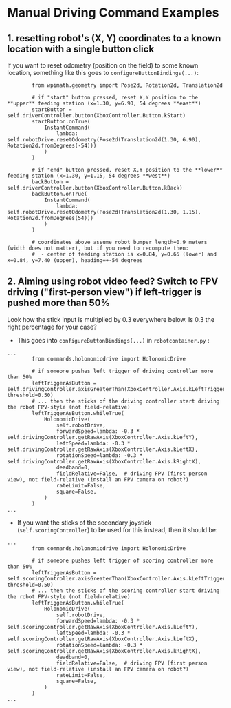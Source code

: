 # Manual Driving Command Examples

## 1. resetting robot's (X, Y) coordinates to a known location with a single button click
If you want to reset odometry (position on the field) to some known location, something like this goes to `configureButtonBindings(...)`:

```python3
        from wpimath.geometry import Pose2d, Rotation2d, Translation2d

        # if "start" button pressed, reset X,Y position to the **upper** feeding station (x=1.30, y=6.90, 54 degrees **east**)
        startButton = self.driverController.button(XboxController.Button.kStart)
        startButton.onTrue(
            InstantCommand(
                lambda: self.robotDrive.resetOdometry(Pose2d(Translation2d(1.30, 6.90), Rotation2d.fromDegrees(-54)))
            )
        )

        # if "end" button pressed, reset X,Y position to the **lower** feeding station (x=1.30, y=1.15, 54 degrees **west**)
        backButton = self.driverController.button(XboxController.Button.kBack)
        backButton.onTrue(
            InstantCommand(
                lambda: self.robotDrive.resetOdometry(Pose2d(Translation2d(1.30, 1.15), Rotation2d.fromDegrees(54)))
            )
        )

        # coordinates above assume robot bumper length=0.9 meters (width does not matter), but if you need to recompute then:
        #  - center of feeding station is x=0.84, y=0.65 (lower) and x=0.84, y=7.40 (upper), heading=+-54 degrees

```

## 2. Aiming using robot video feed? Switch to FPV driving ("first-person view") if left-trigger is pushed more than 50%
Look how the stick input is multiplied by 0.3 everywhere below. Is 0.3 the right percentage for your case?

 * This goes into `configureButtonBindings(...)` in `robotcontainer.py` :

```python3
...
        from commands.holonomicdrive import HolonomicDrive

        # if someone pushes left trigger of driving controller more than 50%
        leftTriggerAsButton = self.drivingController.axisGreaterThan(XboxController.Axis.kLeftTrigger, threshold=0.50)
        # ... then the sticks of the driving controller start driving the robot FPV-style (not field-relative)
        leftTriggerAsButton.whileTrue(
            HolonomicDrive(
                self.robotDrive,
                forwardSpeed=lambda: -0.3 * self.drivingController.getRawAxis(XboxController.Axis.kLeftY),
                leftSpeed=lambda: -0.3 * self.drivingController.getRawAxis(XboxController.Axis.kLeftX),
                rotationSpeed=lambda: -0.3 * self.drivingController.getRawAxis(XboxController.Axis.kRightX),
                deadband=0,
                fieldRelative=False,  # driving FPV (first person view), not field-relative (install an FPV camera on robot?)
                rateLimit=False,
                square=False,
            )
        )
...
```

 * If you want the sticks of the secondary joystick (`self.scoringController`) to be used for this instead, then it should be:
```python3
...
        from commands.holonomicdrive import HolonomicDrive

        # if someone pushes left trigger of scoring controller more than 50%
        leftTriggerAsButton = self.scoringController.axisGreaterThan(XboxController.Axis.kLeftTrigger, threshold=0.50)
        # ... then the sticks of the scoring controller start driving the robot FPV-style (not field-relative)
        leftTriggerAsButton.whileTrue(
            HolonomicDrive(
                self.robotDrive,
                forwardSpeed=lambda: -0.3 * self.scoringController.getRawAxis(XboxController.Axis.kLeftY),
                leftSpeed=lambda: -0.3 * self.scoringController.getRawAxis(XboxController.Axis.kLeftX),
                rotationSpeed=lambda: -0.3 * self.scoringController.getRawAxis(XboxController.Axis.kRightX),
                deadband=0,
                fieldRelative=False,  # driving FPV (first person view), not field-relative (install an FPV camera on robot?)
                rateLimit=False,
                square=False,
            )
        )
...
```
